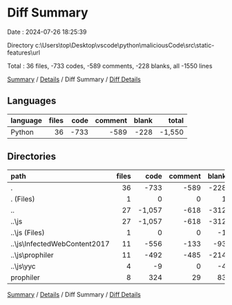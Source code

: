 # Diff Summary

Date : 2024-07-26 18:25:39

Directory c:\\Users\\top\\Desktop\\vscode\\python\\maliciousCode\\src\\static-features\\url

Total : 36 files,  -733 codes, -589 comments, -228 blanks, all -1550 lines

[Summary](results.md) / [Details](details.md) / Diff Summary / [Diff Details](diff-details.md)

## Languages
| language | files | code | comment | blank | total |
| :--- | ---: | ---: | ---: | ---: | ---: |
| Python | 36 | -733 | -589 | -228 | -1,550 |

## Directories
| path | files | code | comment | blank | total |
| :--- | ---: | ---: | ---: | ---: | ---: |
| . | 36 | -733 | -589 | -228 | -1,550 |
| . (Files) | 1 | 0 | 0 | 1 | 1 |
| .. | 27 | -1,057 | -618 | -312 | -1,987 |
| ..\\js | 27 | -1,057 | -618 | -312 | -1,987 |
| ..\\js (Files) | 1 | 0 | 0 | -1 | -1 |
| ..\\js\\InfectedWebContent2017 | 11 | -556 | -133 | -93 | -782 |
| ..\\js\\prophiler | 11 | -492 | -485 | -214 | -1,191 |
| ..\\js\\yyc | 4 | -9 | 0 | -4 | -13 |
| prophiler | 8 | 324 | 29 | 83 | 436 |

[Summary](results.md) / [Details](details.md) / Diff Summary / [Diff Details](diff-details.md)